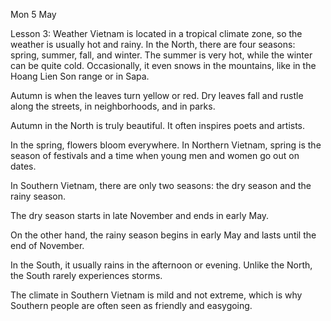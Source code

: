 Mon 5 May

Lesson 3: Weather
Vietnam is located in a tropical climate zone, so the weather is usually hot and rainy. In the North, there are four seasons: spring, summer, fall, and winter. The summer is very hot, while the winter can be quite cold. Occasionally, it even snows in the mountains, like in the Hoang Lien Son range or in Sapa.

Autumn is when the leaves turn yellow or red. Dry leaves fall and rustle along the streets, in neighborhoods, and in parks.

Autumn in the North is truly beautiful. It often inspires poets and artists.

In the spring, flowers bloom everywhere. In Northern Vietnam, spring is the season of festivals and a time when young men and women go out on dates.

In Southern Vietnam, there are only two seasons: the dry season and the rainy season.

The dry season starts in late November and ends in early May.

On the other hand, the rainy season begins in early May and lasts until the end of November.

In the South, it usually rains in the afternoon or evening. Unlike the North, the South rarely experiences storms.

The climate in Southern Vietnam is mild and not extreme, which is why Southern people are often seen as friendly and easygoing.

